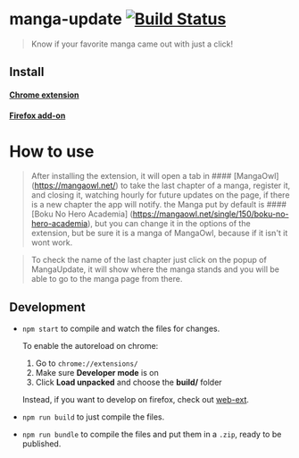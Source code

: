 # manga-update [![Build Status][travis-image]][travis-url]

> Know if your favorite manga came out with just a click!

## Install

#### [Chrome extension]()
#### [Firefox add-on]()

# How to use

> After installing the extension, it will open a tab in #### [MangaOwl] (https://mangaowl.net/) to take the last chapter of a manga, register it, and closing it, watching hourly for future updates on the page, if there is a new chapter the app will notify. the Manga put by default is #### [Boku No Hero Academia] (https://mangaowl.net/single/150/boku-no-hero-academia), but you can change it in the options of the extension, but be sure it is a manga of MangaOwl, because if it isn't it wont work.

>To check the name of the last chapter just click on the popup of MangaUpdate, it will show where the manga stands and you will be able to go to the manga page from there.

## Development

- `npm start` to compile and watch the files for changes.

  To enable the autoreload on chrome:

  1. Go to `chrome://extensions/`
  1. Make sure **Developer mode** is on
  1. Click **Load unpacked** and choose the **build/** folder

  Instead, if you want to develop on firefox, check out [web-ext](https://github.com/mozilla/web-ext).

- `npm run build` to just compile the files.
- `npm run bundle` to compile the files and put them in a `.zip`, ready to be published.


[travis-image]: https://travis-ci.org/HasselGR/manga-update.svg?branch=master
[travis-url]: https://travis-ci.org/HasselGR/manga-update

